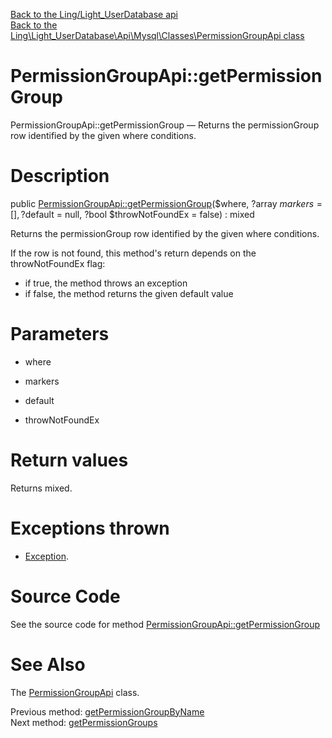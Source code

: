 [Back to the Ling/Light_UserDatabase api](https://github.com/lingtalfi/Light_UserDatabase/blob/master/doc/api/Ling/Light_UserDatabase.md)<br>
[Back to the Ling\Light_UserDatabase\Api\Mysql\Classes\PermissionGroupApi class](https://github.com/lingtalfi/Light_UserDatabase/blob/master/doc/api/Ling/Light_UserDatabase/Api/Mysql/Classes/PermissionGroupApi.md)


PermissionGroupApi::getPermissionGroup
================



PermissionGroupApi::getPermissionGroup — Returns the permissionGroup row identified by the given where conditions.




Description
================


public [PermissionGroupApi::getPermissionGroup](https://github.com/lingtalfi/Light_UserDatabase/blob/master/doc/api/Ling/Light_UserDatabase/Api/Mysql/Classes/PermissionGroupApi/getPermissionGroup.md)($where, ?array $markers = [], ?$default = null, ?bool $throwNotFoundEx = false) : mixed




Returns the permissionGroup row identified by the given where conditions.

If the row is not found, this method's return depends on the throwNotFoundEx flag:
- if true, the method throws an exception
- if false, the method returns the given default value




Parameters
================


- where

    

- markers

    

- default

    

- throwNotFoundEx

    


Return values
================

Returns mixed.


Exceptions thrown
================

- [Exception](http://php.net/manual/en/class.exception.php).&nbsp;







Source Code
===========
See the source code for method [PermissionGroupApi::getPermissionGroup](https://github.com/lingtalfi/Light_UserDatabase/blob/master/Api/Mysql/Classes/PermissionGroupApi.php#L118-L137)


See Also
================

The [PermissionGroupApi](https://github.com/lingtalfi/Light_UserDatabase/blob/master/doc/api/Ling/Light_UserDatabase/Api/Mysql/Classes/PermissionGroupApi.md) class.

Previous method: [getPermissionGroupByName](https://github.com/lingtalfi/Light_UserDatabase/blob/master/doc/api/Ling/Light_UserDatabase/Api/Mysql/Classes/PermissionGroupApi/getPermissionGroupByName.md)<br>Next method: [getPermissionGroups](https://github.com/lingtalfi/Light_UserDatabase/blob/master/doc/api/Ling/Light_UserDatabase/Api/Mysql/Classes/PermissionGroupApi/getPermissionGroups.md)<br>

